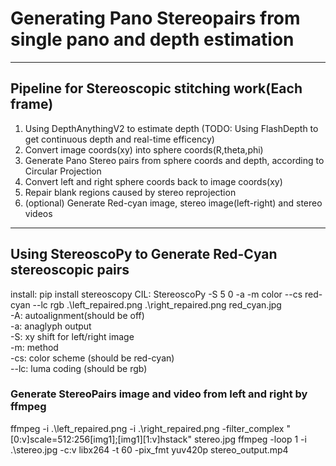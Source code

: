 # Generating Pano Stereopairs from single pano and depth estimation
---
## Pipeline for Stereoscopic stitching work(Each frame)
1. Using DepthAnythingV2 to estimate depth (TODO: Using FlashDepth to get continuous depth and real-time efficency)
2. Convert image coords(xy) into sphere coords(R,theta,phi)
3. Generate Pano Stereo pairs from sphere coords and depth, according to Circular Projection
4. Convert left and right sphere coords back to image coords(xy)
5. Repair blank regions caused by stereo reprojection
6. (optional) Generate Red-cyan image, stereo image(left-right) and stereo videos
---
## Using StereoscoPy to Generate Red-Cyan stereoscopic pairs
install: pip install stereoscopy
CIL: StereoscoPy -S 5 0 -a -m color --cs red-cyan --lc rgb .\left_repaired.png .\right_repaired.png red_cyan.jpg\
-A: autoalignment(should be off)\
-a: anaglyph output\
-S: xy shift for left/right image\
-m: method\
-cs: color scheme (should be red-cyan)\
--lc: luma coding (should be rgb)

### Generate StereoPairs image and video from left and right by ffmpeg
ffmpeg -i .\left_repaired.png -i .\right_repaired.png -filter_complex "[0:v]scale=512:256[img1];[img1][1:v]hstack" stereo.jpg
ffmpeg -loop 1 -i .\stereo.jpg -c:v libx264 -t 60 -pix_fmt yuv420p stereo_output.mp4
